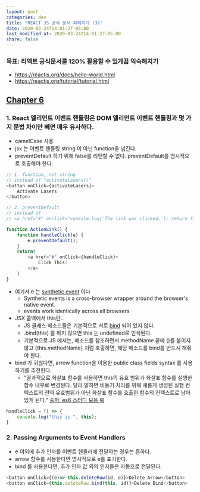 ```yaml
---
layout: post
categories: dev
title: "REACT JS 공식 문서 파헤치기 (3)"
date: 2020-03-24T14:01:27-05:00
last_modified_at: 2020-03-24T14:01:27-05:00
share: false
---
```


### **목표: 리액트 공식문서를 120% 활용할 수 있게끔 익숙해지기**
- https://reactjs.org/docs/hello-world.html
- https://reactjs.org/tutorial/tutorial.html 

## [Chapter 6](https://reactjs.org/docs/handling-events.html)

### 1. React 엘리먼트 이벤트 핸들링은 DOM 엘리먼트 이벤트 핸들링과 몇 가지 문법 차이만 빼면 매우 유사하다.

- camelCase 사용
- jsx 는 이벤트 핸들링 string 이 아닌 function을 넘긴다.
- preventDefault 하기 위해 false를 리턴할 수 없다. preventDefault를 명시적으로 호출해야 한다. 

```js
// 1. function, not string
// instead of "activateLasers()"
<button onClick={activateLasers}> 
    Activate Lasers 
</button>

// 2. preventDefault
// instead of 
// <a href="#" onclick="console.log('The link was clicked.'); return false">

function ActionLink() {
    function handleClick(e) {
        e.preventDefault();
    }
    return(
        <a href="#" onClick={handleClick}>
            Click This!
        </a>
    )
}
```

- 여기서 e 는 [synthetic event](https://reactjs.org/docs/events.html) 이다
    - Synthetic events is a cross-browser wrapper around the browser's native event.
    - events work identically across all browsers
- JSX 콜백에서 this란.. 
    - JS 클래스 메소드들은 기본적으로 서로 [bind](https://developer.mozilla.org/en-US/docs/Web/JavaScript/Reference/Global_objects/Function/bind) 되어 있지 않다.
    - .bind(this) 를 하지 않으면 this 는 undefined로 인식된다.
    - 기본적으로 JS 에서는, 메소드를 참조하면서 methodName 끝에 ()를 붙이지 않고 {this.methodName} 처럼 호출하면, 해당 메소드를 bind를 반드시 해줘야 한다.
- bind 가 귀찮다면, arrow function을 이용한 public class fields syntax 를 사용하기를 추천한다. 
    - "결과적으로 화살표 함수를 사용하면 this의 유효 범위가 화살표 함수를 실행한 함수 내부로 변경된다. 달리 말하면 비동기 처리를 위해 새롭게 생성된 실행 컨텍스트의 전역 유효범위가 아닌 화살표 함수를 호출한 함수의 컨텍스트로 남아있게 된다." [출처: es6 스터디 모음 북](https://joshua1988.gitbooks.io/es6-study/arrow-function.html)

```js
handleClick = () => {
    console.log("this is ", this);
}

```

### 2. Passing Arguments to Event Handlers

- e 이외에 추가 인자를 이벤트 핸들러에 전달하는 경우는 흔하다. 
- arrow 함수를 사용한다면 명시적으로 e를 표기한다.
- bind 를 사용한다면, 추가 인자 값 외의 인자들은 자동으로 전달된다.

```js
<button onClick={(e)=> this.deleteRow(id, e)}>Delete Arrow</button>
<button onClick={this.deleteRow.bind(this, id)}>Delete Bind</button>
```